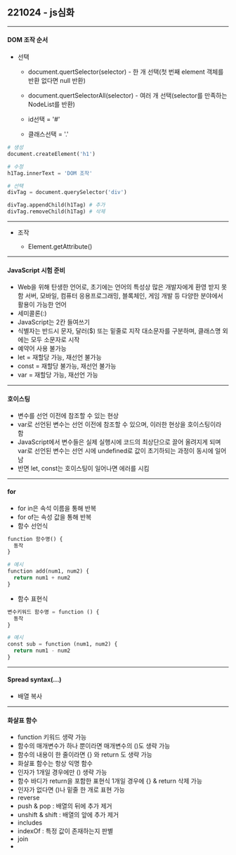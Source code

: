 ## 221024 - js심화

---

#### DOM 조작 순서

- 선택
  
  - document.quertSelector(selector) - 한 개 선택(첫 번째 element 객체를 반환 없다면 null 반환)
  
  - document.quertSelectorAll(selector) - 여러 개 선택(selector를 만족하는 NodeList를 반환)
  
  - id선택 = '#'
  
  - 클래스선택 = '.'

```python
# 생성
document.createElement('h1')

# 수정
h1Tag.innerText = 'DOM 조작'

# 선택
divTag = document.querySelector('div')

divTag.appendChild(h1Tag) # 추가
divTag.removeChild(h1Tag) # 삭제
```

---

- 조작
  
  - Element.getAttribute()
---
#### JavaScript 시험 준비
- Web을 위해 탄생한 언어로, 초기에는 언어의 특성상 많은 개발자에게 환영 받지 못함 서버, 모바일, 컴퓨터 응용프로그래밍, 블록체인, 게임 개발 등 다양한 분야에서 활용이 가능한 언어
- 세미콜론(:)
- JavaScript는 2칸 들여쓰기
- 식별자는 반드시 문자, 달러($) 또는 밑줄로 지작 대소문자를 구분하며, 클래스명 외에는 모두 소문자로 시작
- 예약어 사용 불가능
- let = 재할당 가능, 재선언 불가능
- const = 재할당 불가능, 재선언 불가능
- var = 재할당 가능, 재선언 가능
---
#### 호이스팅
- 변수를 선언 이전에 참조할 수 있는 현상
- var로 선언된 변수는 선언 이전에 참조할 수 있으며, 이러한 현상을 호이스팅이라 함
- JavaScript에서 변수들은 실제 실행시에 코드의 최상단으로 끌어 올려지게 되며 var로 선언된 변수는 선언 시에 undefined로 값이 초기하되는 과정이 동시에 일어남
- 반면 let, const는 호이스팅이 일어나면 에러를 시킴
---
#### for
- for in은 속석 이름을 통해 반복
- for of는 속성 값을 통해 반복
- 함수 선언식
```python
function 함수명() {
  동작
}

# 예시
function add(num1, num2) {
  return num1 + num2
}
```
- 함수 표현식
```python
변수키워드 함수명 = function () {
  동작
}

# 예시
const sub = function (num1, num2) {
  return num1 - num2
}
```
---
#### Spread syntax(...)
- 배열 복사
---
#### 화살표 함수
- function 키워드 생략 가능
- 함수의 매개변수가 하나 뿐이라면 매개변수의 ()도 생략 가능
- 함수의 내용이 한 줄이라면 {} 와 return 도 생략 가능
- 화살표 함수는 항상 익명 함수
- 인자가 1개일 경우에만 () 생략 가능
- 함수 바디가 return을 포함한 표현식 1개일 경우에 {} & return 삭제 가능
- 인자가 없다면 ()나 밑줄 한 개로 표현 가능
- reverse
- push & pop : 배열의 뒤에 추가 제거
- unshift & shift : 배열의 앞에 추가 제거
- includes
- indexOf : 특정 값이 존재하는지 판별
- join
- 





















































